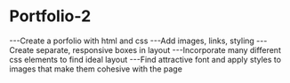 # Portfolio-2
---Create a porfolio with html and css
---Add images, links, styling
---Create separate, responsive boxes in layout
---Incorporate many different css elements to find ideal layout
---Find attractive font and apply styles to images that make them cohesive with the page
